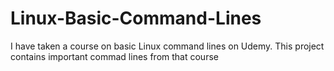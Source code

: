 # Linux-Basic-Command-Lines
I have taken a course on basic Linux command lines on Udemy. This project contains important commad lines from that course
